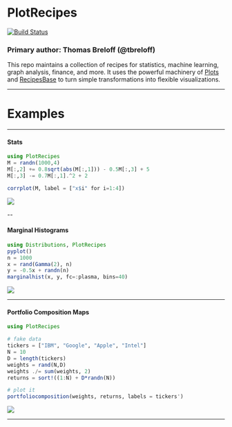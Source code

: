 # PlotRecipes

[![Build Status](https://travis-ci.org/JuliaPlots/PlotRecipes.jl.svg?branch=master)](https://travis-ci.org/JuliaPlots/PlotRecipes.jl)

### Primary author: Thomas Breloff (@tbreloff)

This repo maintains a collection of recipes for statistics, machine learning, graph analysis, finance, and more.  It uses the powerful machinery of [Plots](https://github.com/tbreloff/Plots.jl) and [RecipesBase](https://github.com/JuliaPlots/RecipesBase.jl) to turn simple transformations into flexible visualizations.

---

# Examples

---

#### Stats

```julia
using PlotRecipes
M = randn(1000,4)
M[:,2] += 0.8sqrt(abs(M[:,1])) - 0.5M[:,3] + 5
M[:,3] -= 0.7M[:,1].^2 + 2

corrplot(M, label = ["x$i" for i=1:4])
```

![](https://cloud.githubusercontent.com/assets/933338/16030833/3c84e6bc-31c3-11e6-9a04-4cee531440a4.png)

--

#### Marginal Histograms

```julia
using Distributions, PlotRecipes
pyplot()
n = 1000
x = rand(Gamma(2), n)
y = -0.5x + randn(n)
marginalhist(x, y, fc=:plasma, bins=40)
```

![](https://github.com/JuliaPlots/PlotReferenceImages.jl/blob/master/PlotRecipes/marginalhist.png)

---

#### Portfolio Composition Maps

```julia
using PlotRecipes

# fake data
tickers = ["IBM", "Google", "Apple", "Intel"]
N = 10
D = length(tickers)
weights = rand(N,D)
weights ./= sum(weights, 2)
returns = sort!((1:N) + D*randn(N))

# plot it
portfoliocomposition(weights, returns, labels = tickers')
```

![](https://github.com/JuliaPlots/PlotReferenceImages.jl/blob/master/PlotRecipes/portfoliocomposition.png)

---
